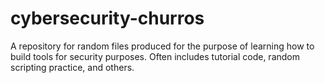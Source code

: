 # cybersecurity-churros
A repository for random files produced for the purpose of learning how to build tools for security purposes. Often includes tutorial code, random scripting practice, and others.
